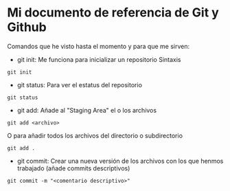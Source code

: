 # Mi documento de referencia de Git y Github

Comandos que he visto hasta el momento y para que me sirven:

- git init: Me funciona para inicializar un repositorio
  Sintaxis

```
git init
```

- git status: Para ver el estatus del repositorio

```
git status
```

- git add: Añade al "Staging Area" el o los archivos

```
git add <archivo>
```

O para añadir todos los archivos del directorio o subdirectorio

```
git add .
```

- git commit: Crear una nueva versión de los archivos con los que henmos trabajado (añade commits descriptivos)

```
git commit -m "<comentario descriptivo>"
```
